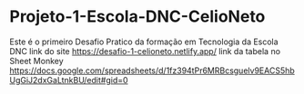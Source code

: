 # Projeto-1-Escola-DNC-CelioNeto
Este é o primeiro Desafio Pratico da formação em Tecnologia da Escola DNC
link do site https://desafio-1-celioneto.netlify.app/
link da tabela no Sheet Monkey https://docs.google.com/spreadsheets/d/1fz394tPr6MRBcsguelv9EACS5hbUgGiJ2dxGaLtnkBU/edit#gid=0

